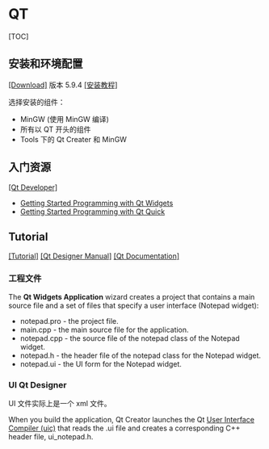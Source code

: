 # QT 

[TOC]

## 安装和环境配置

[[Download]](http://download.qt.io/archive/qt/) 版本 5.9.4 [[安装教程]](https://blog.csdn.net/qq_23473839/article/details/80523318)

选择安装的组件：

* MinGW (使用 MinGW 编译)
* 所有以 QT 开头的组件
* Tools 下的 Qt Creater 和 MinGW

## 入门资源

[[Qt Developer]](https://www.qt.io/developers)

* [Getting Started Programming with Qt Widgets](https://doc.qt.io/qt-5/qtwidgets-tutorials-notepad-example.html)
* [Getting Started Programming with Qt Quick](https://doc.qt.io/qt-5/qtdoc-tutorials-alarms-example.html)

## Tutorial

[[Tutorial]](https://doc.qt.io/qt-5/qtwidgets-tutorials-notepad-example.html) [[Qt Designer Manual]](https://doc.qt.io/qt-5/qtdesigner-manual.html) [[Qt Documentation]](https://doc.qt.io/qt-5.9/index.html)

### 工程文件

The **Qt Widgets Application** wizard creates a project that contains a main source file and a set of files that specify a user interface (Notepad widget):

- notepad.pro - the project file.
- main.cpp - the main source file for the application.
- notepad.cpp - the source file of the notepad class of the Notepad widget.
- notepad.h - the header file of the notepad class for the Notepad widget.
- notepad.ui - the UI form for the Notepad widget.

### UI Qt Designer

UI 文件实际上是一个 xml 文件。

When you build the application, Qt Creator launches the Qt [User Interface Compiler (uic)](https://doc.qt.io/qt-5/uic.html) that reads the .ui file and creates a corresponding C++ header file, ui_notepad.h.